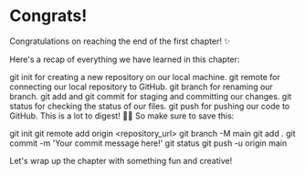 # Congrats!
Congratulations on reaching the end of the first chapter! ✨

Here's a recap of everything we have learned in this chapter:

git init for creating a new repository on our local machine.
git remote for connecting our local repository to GitHub.
git branch for renaming our branch.
git add and git commit for staging and committing our changes.
git status for checking the status of our files.
git push for pushing our code to GitHub.
This is a lot to digest! 😵‍💫 So make sure to save this:

git init
git remote add origin <repository_url>
git branch -M main
git add .
git commit -m 'Your commit message here!'
git status
git push -u origin main

Let's wrap up the chapter with something fun and creative!